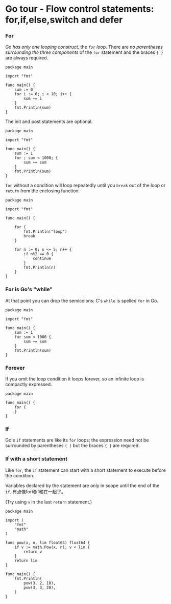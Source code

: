 # Go tour - Flow control statements: for,if,else,switch and defer

### For

_Go has only one looping construct_, the _`for` loop_. There are _no parentheses surrounding the three components_ of the `for` statement and the braces `{ }` are always required.

```
package main

import "fmt"

func main() {
	sum := 0
	for i := 0; i < 10; i++ {
		sum += i
	}
	fmt.Println(sum)
}
```

The init and post statements are optional.

```
package main

import "fmt"

func main() {
	sum := 1
	for ; sum < 1000; {
		sum += sum
	}
	fmt.Println(sum)
}

```

`for` without a condition will loop repeatedly until you `break` out of the loop or `return` from the enclosing function.

```
package main

import "fmt"

func main() {

    for {
        fmt.Println("loop")
        break
    }

    for n := 0; n <= 5; n++ {
        if n%2 == 0 {
            continue
        }
        fmt.Println(n)
    }
}
```

### For is Go's "while"

At that point you can drop the semicolons: C's `while` is spelled `for` in Go.

```
package main

import "fmt"

func main() {
	sum := 1
	for sum < 1000 {
		sum += sum
	}
	fmt.Println(sum)
}

```

### Forever

If you omit the loop condition it loops forever, so an infinite loop is compactly expressed.

```
package main

func main() {
	for {
	}
}
```

### If

Go's `if` statements are like its `for` loops; the expression need not be surrounded by parentheses `( )` but the braces `{ }` are required.

### If with a short statement

Like `for`, the `if` statement can start with a short statement to execute before the condition.

Variables declared by the statement are only in scope until the end of the `if`. 有点像for和if和在一起了。

(Try using `v` in the last `return` statement.)

```
package main

import (
	"fmt"
	"math"
)

func pow(x, n, lim float64) float64 {
	if v := math.Pow(x, n); v < lim {
		return v
	}
	return lim
}

func main() {
	fmt.Println(
		pow(3, 2, 10),
		pow(3, 3, 20),
	)
}
```
